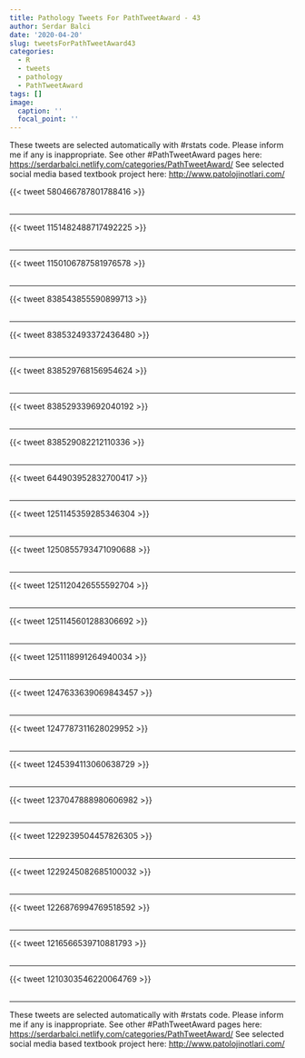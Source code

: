 ```yaml
---
title: Pathology Tweets For PathTweetAward - 43
author: Serdar Balci
date: '2020-04-20'
slug: tweetsForPathTweetAward43
categories:
  - R
  - tweets
  - pathology
  - PathTweetAward
tags: []
image:
  caption: ''
  focal_point: ''
---
```



These tweets are selected automatically with #rstats code. Please inform me if any is inappropriate.
See other #PathTweetAward pages here: https://serdarbalci.netlify.com/categories/PathTweetAward/ 
See selected social media based textbook project here: http://www.patolojinotlari.com/

{{< tweet 580466787801788416 >}}
<br>
<br>
<hr>
{{< tweet 1151482488717492225 >}}
<br>
<br>
<hr>
{{< tweet 1150106787581976578 >}}
<br>
<br>
<hr>
{{< tweet 838543855590899713 >}}
<br>
<br>
<hr>
{{< tweet 838532493372436480 >}}
<br>
<br>
<hr>
{{< tweet 838529768156954624 >}}
<br>
<br>
<hr>
{{< tweet 838529339692040192 >}}
<br>
<br>
<hr>
{{< tweet 838529082212110336 >}}
<br>
<br>
<hr>
{{< tweet 644903952832700417 >}}
<br>
<br>
<hr>
{{< tweet 1251145359285346304 >}}
<br>
<br>
<hr>
{{< tweet 1250855793471090688 >}}
<br>
<br>
<hr>
{{< tweet 1251120426555592704 >}}
<br>
<br>
<hr>
{{< tweet 1251145601288306692 >}}
<br>
<br>
<hr>
{{< tweet 1251118991264940034 >}}
<br>
<br>
<hr>
{{< tweet 1247633639069843457 >}}
<br>
<br>
<hr>
{{< tweet 1247787311628029952 >}}
<br>
<br>
<hr>
{{< tweet 1245394113060638729 >}}
<br>
<br>
<hr>
{{< tweet 1237047888980606982 >}}
<br>
<br>
<hr>
{{< tweet 1229239504457826305 >}}
<br>
<br>
<hr>
{{< tweet 1229245082685100032 >}}
<br>
<br>
<hr>
{{< tweet 1226876994769518592 >}}
<br>
<br>
<hr>
{{< tweet 1216566539710881793 >}}
<br>
<br>
<hr>
{{< tweet 1210303546220064769 >}}
<br>
<br>
<hr>


These tweets are selected automatically with #rstats code. Please inform me if any is inappropriate.
See other #PathTweetAward pages here: https://serdarbalci.netlify.com/categories/PathTweetAward/ 
See selected social media based textbook project here: http://www.patolojinotlari.com/
